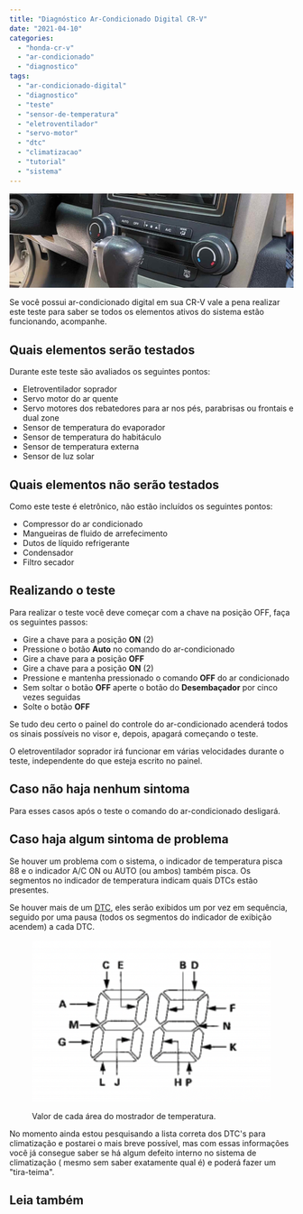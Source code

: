 ```yaml
---
title: "Diagnóstico Ar-Condicionado Digital CR-V"
date: "2021-04-10"
categories:
  - "honda-cr-v"
  - "ar-condicionado"
  - "diagnostico"
tags:
  - "ar-condicionado-digital"
  - "diagnostico"
  - "teste"
  - "sensor-de-temperatura"
  - "eletroventilador"
  - "servo-motor"
  - "dtc"
  - "climatizacao"
  - "tutorial"
  - "sistema"
---
```


![](media/header_ar_condicionadl.jpg)

Se você possui ar-condicionado digital em sua CR-V vale a pena realizar este teste para saber se todos os elementos ativos do sistema estão funcionando, acompanhe.

<!--more-->

## Quais elementos serão testados

Durante este teste são avaliados os seguintes pontos:

- Eletroventilador soprador
- Servo motor do ar quente
- Servo motores dos rebatedores para ar nos pés, parabrisas ou frontais e dual zone
- Sensor de temperatura do evaporador
- Sensor de temperatura do habitáculo
- Sensor de temperatura externa
- Sensor de luz solar

## Quais elementos não serão testados

Como este teste é eletrônico, não estão incluídos os seguintes pontos:

- Compressor do ar condicionado
- Mangueiras de fluido de arrefecimento
- Dutos de líquido refrigerante
- Condensador
- Filtro secador

## Realizando o teste

Para realizar o teste você deve começar com a chave na posição OFF, faça os seguintes passos:

- Gire a chave para a posição **ON** (2)
- Pressione o botão **Auto** no comando do ar-condicionado
- Gire a chave para a posição **OFF**
- Gire a chave para a posição **ON** (2)
- Pressione e mantenha pressionado o comando **OFF** do ar condicionado
- Sem soltar o botão **OFF** aperte o botão do **Desembaçador** por cinco vezes seguidas
- Solte o botão **OFF**

Se tudo deu certo o painel do controle do ar-condicionado acenderá todos os sinais possíveis no visor e, depois, apagará começando o teste.

O eletroventilador soprador irá funcionar em várias velocidades durante o teste, independente do que esteja escrito no painel.

## Caso não haja nenhum sintoma

Para esses casos após o teste o comando do ar-condicionado desligará.

## Caso haja algum sintoma de problema

Se houver um problema com o sistema, o indicador de temperatura pisca 88 e o indicador A/C ON ou AUTO (ou ambos) também pisca. Os segmentos no indicador de temperatura indicam quais DTCs estão presentes.

Se houver mais de um [DTC](https://garagemdomadeira.com/tag/dtc/), eles serão exibidos um por vez em sequência, seguido por uma pausa (todos os segmentos do indicador de exibição acendem) a cada DTC.

<figure>

![](media/captura-de-tela-2021-04-10-acc80s-20.35.18.png)

<figcaption>

Valor de cada área do mostrador de temperatura.

</figcaption>

</figure>

No momento ainda estou pesquisando a lista correta dos DTC's para climatização e postarei o mais breve possível, mas com essas informações você já consegue saber se há algum defeito interno no sistema de climatização ( mesmo sem saber exatamente qual é) e poderá fazer um "tira-teima".

## Leia também
